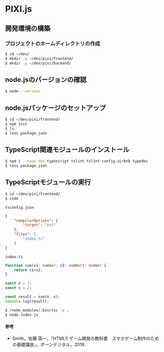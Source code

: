 # PIXI.js

## 開発環境の構築

### プロジェクトのホームディレクトリの作成
```bash
$ cd ~/dev/
$ mkdir -p ~/dev/pixi/frontend/
$ mkdir -p ~/dev/pixi/backend/
```

## node.jsのバージョンの確認
```bash
$ node --version
```

## node.jsパッケージのセットアップ
```bash
$ cd ~/dev/pixi/frontend/
$ npm init
$ ls
$ less package.json
```

## TypeScript関連モジュールのインストール
```bash
$ npm i --save-dev typescript tslint tslint-config-airbnb typedoc
$ less package.json
```

## TypeScriptモジュールの実行
```bash
$ cd ~/dev/pixi/frontend/
$ code .
```

`tsconfig.json`
```json
{
    "compilerOptions": {
        "target": "es5"
    },
    "files": [
        "index.ts"
    ]
}
```

`index.ts`
```ts
function sum(v1: number, v2: number): number {
    return v1+v2;
}

const n = 1;
const s = 2;

const result = sum(n, s);
console.log(result);
```

```bash
$ /node_modules/.bin/tsc -p .
$ node index.js
```

#### 参考
- Smith，佐藤 英一，『HTML5 ゲーム開発の教科書　スマホゲーム制作のための基礎講座』，ボーンデジタル，2019．
